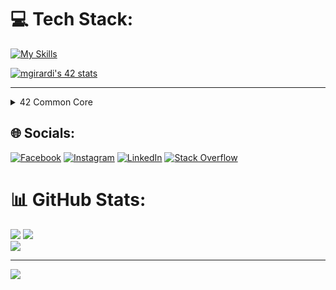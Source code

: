
# 💻 Tech Stack:
[![My Skills](https://skillicons.dev/icons?i=linux,bash,c,cpp,docker,git,js,github,nestjs,postgres,py,django,wordpress,vscode,vim,ts,vue,ps,ai,css,arduino)](https://skillicons.dev)

[![mgirardi's 42 stats](https://badge42.vercel.app/api/v2/clj2yuhrg000608l0cttahnw4/stats?cursusId=21&coalitionId=284)](https://github.com/JaeSeoKim/badge42)

-------------------------------------------------------------
<details><summary>42 Common Core</summary>

|project| status     |
|:--------------:|:-----------:|
| **[LIBFT](https://github.com/mik989/Libft)** | [![mgirardi's 42 Libft Score](https://badge42.vercel.app/api/v2/clj2yuhrg000608l0cttahnw4/project/2818143)](https://github.com/JaeSeoKim/badge42)    |
| **BORN2BEROOT**|  [![mgirardi's 42 Born2beroot Score](https://badge42.vercel.app/api/v2/clj2yuhrg000608l0cttahnw4/project/2839954)](https://github.com/JaeSeoKim/badge42) |
| **[FT_PRINTF](https://github.com/mik989/ft_printf)**|  [![mgirardi's 42 ft_printf Score](https://badge42.vercel.app/api/v2/clj2yuhrg000608l0cttahnw4/project/2839955)](https://github.com/JaeSeoKim/badge42) |
| **[GET_NEXT_LINE](https://github.com/mik989/get_next_line)**|  [![mgirardi's 42 get_next_line Score](https://badge42.vercel.app/api/v2/clj2yuhrg000608l0cttahnw4/project/2848605)](https://github.com/JaeSeoKim/badge42) |
| **[MINITALK](https://github.com/mik989/minitalk)** | [![mgirardi's 42 get_next_line Score](https://badge42.vercel.app/api/v2/clj2yuhrg000608l0cttahnw4/project/2848605)](https://github.com/JaeSeoKim/badge42)    |
| **[SO_LONG](https://github.com/mik989/so_long)**|  [![mgirardi's 42 so_long Score](https://badge42.vercel.app/api/v2/clj2yuhrg000608l0cttahnw4/project/2923925)](https://github.com/JaeSeoKim/badge42) |
| **[PUSH SWAP](https://github.com/mik989/push_swap)**|  [![mgirardi's 42 push_swap Score](https://badge42.vercel.app/api/v2/cl9zxw99v00060fl93xy5f1mh/project/2842270)](https://github.com/JaeSeoKim/badge42) |
| **[MINISHELL](https://github.com/mik989/minishell)** | [![mgirardi's 42 so_long Score](https://badge42.vercel.app/api/v2/clj2yuhrg000608l0cttahnw4/project/2923925)](https://github.com/JaeSeoKim/badge42)    |
| **[PHILOSOPHERS](https://github.com/mik989/philosophers)** | [![mgirardi's 42 Philosophers Score](https://badge42.vercel.app/api/v2/clj2yuhrg000608l0cttahnw4/project/3024275)](https://github.com/JaeSeoKim/badge42)    |
| **[NETPRACTICE](https://github.com/mik989/42NetPractice)**|  [![mgirardi's 42 NetPractice Score](https://badge42.vercel.app/api/v2/clj2yuhrg000608l0cttahnw4/project/3051549)](https://github.com/JaeSeoKim/badge42) |
| **[CUB3D](https://github.com/mik989/cub3d)**|  [![mgirardi's 42 cub3d Score](https://badge42.vercel.app/api/v2/clj2yuhrg000608l0cttahnw4/project/3048807)](https://github.com/JaeSeoKim/badge42) |
| **[CPP00](https://github.com/mik989/cpp00)** | [![mgirardi's 42 CPP Module 00 Score](https://badge42.vercel.app/api/v2/clj2yuhrg000608l0cttahnw4/project/3081116)](https://github.com/JaeSeoKim/badge42)    |
| **[CPP01](https://github.com/mik989/cpp01)**|  [![mgirardi's 42 CPP Module 01 Score](https://badge42.vercel.app/api/v2/clj2yuhrg000608l0cttahnw4/project/3084192)](https://github.com/JaeSeoKim/badge42) |
| **[CPP02](https://github.com/mik989/cpp02)**|  [![mgirardi's 42 CPP Module 02 Score](https://badge42.vercel.app/api/v2/clj2yuhrg000608l0cttahnw4/project/3086183)](https://github.com/JaeSeoKim/badge42) |
| **[CPP03](https://github.com/mik989/cpp03)** | [![mgirardi's 42 CPP Module 03 Score](https://badge42.vercel.app/api/v2/clj2yuhrg000608l0cttahnw4/project/3087054)](https://github.com/JaeSeoKim/badge42)    |
| **[CPP04](https://github.com/mik989/cpp04)**|  [![mgirardi's 42 CPP Module 04 Score](https://badge42.vercel.app/api/v2/clj2yuhrg000608l0cttahnw4/project/3089730)](https://github.com/JaeSeoKim/badge42) |
| **[CPP05](https://github.com/mik989/cpp05)**|  [![mgirardi's 42 CPP Module 04 Score](https://badge42.vercel.app/api/v2/clj2yuhrg000608l0cttahnw4/project/3089730)](https://github.com/JaeSeoKim/badge42) |
| **[CPP06](https://github.com/mik989/cpp06)** | [![mgirardi's 42 CPP Module 06 Score](https://badge42.vercel.app/api/v2/clj2yuhrg000608l0cttahnw4/project/3091835)](https://github.com/JaeSeoKim/badge42)    |
| **[CPP07](https://github.com/mik989/cpp07)**|  [![mgirardi's 42 CPP Module 07 Score](https://badge42.vercel.app/api/v2/clj2yuhrg000608l0cttahnw4/project/3092184)](https://github.com/JaeSeoKim/badge42) |
| **[CPP08](https://github.com/mik989/cpp08)**|  [![mgirardi's 42 CPP Module 08 Score](https://badge42.vercel.app/api/v2/clj2yuhrg000608l0cttahnw4/project/3093235)](https://github.com/JaeSeoKim/badge42) |
| **[CPP09](https://github.com/mik989/cpp09)**|  [![mgirardi's 42 CPP Module 08 Score](https://badge42.vercel.app/api/v2/clj2yuhrg000608l0cttahnw4/project/3093235)](https://github.com/JaeSeoKim/badge42) |
| **[INCEPTION](https://github.com/mik989/Inception)** | [![mgirardi's 42 inception Score](https://badge42.vercel.app/api/v2/cl9zxw99v00060fl93xy5f1mh/project/2818145)](https://github.com/JaeSeoKim/badge42)    |
| **[FT_IRC](https://github.com/mik989/ft_irc)** | [![mgirardi's 42 ft_irc Score](https://badge42.vercel.app/api/v2/clj2yuhrg000608l0cttahnw4/project/3091522)](https://github.com/JaeSeoKim/badge42)    |

-------------------------------------------------------------

|exams| status     |
|:--------------:|:-----------:|
| **EXAM02**|     ✅     |
| **EXAM03**|     ✅     |
| **EXAM04**|     ✅     |
| **EXAM05**|     ✅     |

  </details>

## 🌐 Socials:
[![Facebook](https://img.shields.io/badge/Facebook-%231877F2.svg?logo=Facebook&logoColor=white)](https://facebook.com/gir89) [![Instagram](https://img.shields.io/badge/Instagram-%23E4405F.svg?logo=Instagram&logoColor=white)](https://instagram.com/myke_doge) [![LinkedIn](https://img.shields.io/badge/LinkedIn-%230077B5.svg?logo=linkedin&logoColor=white)](https://linkedin.com/in/michele-girardi-27001956) [![Stack Overflow](https://img.shields.io/badge/-Stackoverflow-FE7A16?logo=stack-overflow&logoColor=white)](https://stackoverflow.com/users/20063448) 

# 📊 GitHub Stats:
![](https://github-readme-stats.vercel.app/api?username=mik989&theme=tokyonight&hide_border=false&include_all_commits=true&count_private=true)
![](https://github-readme-streak-stats.herokuapp.com/?user=mik989&theme=tokyonight&hide_border=false)<br/>
![](https://github-readme-stats.vercel.app/api/top-langs/?username=mik989&theme=tokyonight&hide_border=false&include_all_commits=true&count_private=true&layout=compact)

---

<!-- Proudly created with GPRM ( https://gprm.itsvg.in ) -->

[![](https://visitcount.itsvg.in/api?id=mik989&icon=0&color=0)](https://visitcount.itsvg.in)
